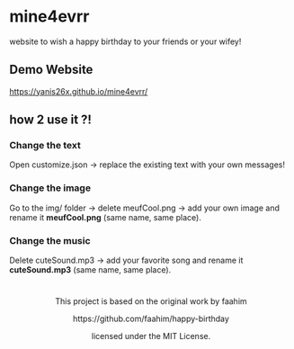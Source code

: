 # mine4evrr
website to wish a happy birthday to your friends or your wifey!

## Demo Website
https://yanis26x.github.io/mine4evrr/

## how 2 use it ?!

### Change the text
Open customize.json → replace the existing text with your own messages!

### Change the image
Go to the img/ folder → delete meufCool.png → add your own image and rename it **meufCool.png** (same name, same place).

### Change the music
Delete cuteSound.mp3 → add your favorite song and rename it **cuteSound.mp3** (same name, same place).


#
<p align="center">This project is based on the original work by faahim</p>
<p align="center">https://github.com/faahim/happy-birthday</p>
<p align="center">licensed under the MIT License. </p>
